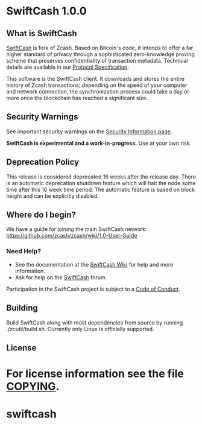 SwiftCash 1.0.0
=============

What is SwiftCash
--------------

[SwiftCash](https://swift.cash/) is fork of Zcash.
Based on Bitcoin's code, it intends to offer a far higher standard of privacy
through a sophisticated zero-knowledge proving scheme that preserves
confidentiality of transaction metadata. Technical details are available
in our [Protocol Specification](https://github.com/zcash/zips/raw/master/protocol/protocol.pdf).

This software is the SwiftCash client. It downloads and stores the entire history
of Zcash transactions; depending on the speed of your computer and network
connection, the synchronization process could take a day or more once the
blockchain has reached a significant size.

Security Warnings
-----------------

See important security warnings on the
[Security Information page](https://z.cash/support/security/).

**SwiftCash is experimental and a work-in-progress.** Use at your own risk.

Deprecation Policy
------------------

This release is considered deprecated 16 weeks after the release day. There
is an automatic deprecation shutdown feature which will halt the node some
time after this 16 week time period. The automatic feature is based on block
height and can be explicitly disabled.

Where do I begin?
-----------------
We have a guide for joining the main SwiftCash network:
https://github.com/zcash/zcash/wiki/1.0-User-Guide

### Need Help?

* See the documentation at the [SwiftCash Wiki](https://github.com/zcash/zcash/wiki)
  for help and more information.
* Ask for help on the [SwiftCash](https://forum.z.cash/) forum.

Participation in the SwiftCash project is subject to a
[Code of Conduct](code_of_conduct.md).

Building
--------

Build SwiftCash along with most dependencies from source by running
./zcutil/build.sh. Currently only Linux is officially supported.

License
-------

For license information see the file [COPYING](COPYING).
=======
# swiftcash

